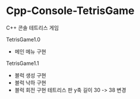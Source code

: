 # Cpp-Console-TetrisGame
C++ 콘솔 테트리스 게임

TetrisGame1.0
- 메인 메뉴 구현

TetrisGame1.1
- 블럭 생성 구현
- 블럭 낙하 구현
- 블럭 회전 구현
테트리스 판 y축 길이 30 -> 38 변경
